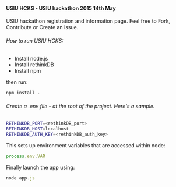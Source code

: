 #### USIU HCKS - USIU hackathon 2015 14th May

USIU hackathon registration and information page. Feel free to Fork, Contribute or Create
an issue.


###### How to run USIU HCKS:

- Install node.js
- Install rethinkDB
- Install npm

then run:
```bash
npm install .
```


###### Create a .env file - at the root of the project. Here's a sample.

```bash
RETHINKDB_PORT=<rethinkDB_port>
RETHINKDB_HOST=localhost
RETHINKDB_AUTH_KEY=<rethinkDB_auth_key>
```

This sets up environment variables that are accessed within node:
```javascript
process.env.VAR
```

Finally launch the app using:
```javascript
node app.js
```


